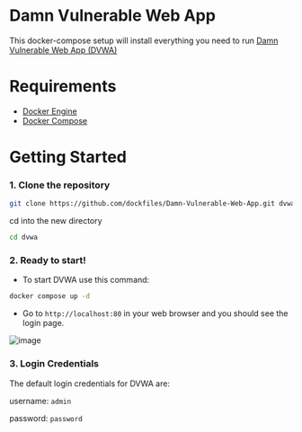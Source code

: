 # Damn Vulnerable Web App

This docker-compose setup will install everything you need to run [Damn Vulnerable Web App (DVWA)](https://github.com/digininja/DVWA)

# Requirements

- [Docker Engine](https://www.docker.com)
- [Docker Compose](https://docs.docker.com/compose/install/)

# Getting Started

### 1. Clone the repository

```bash
git clone https://github.com/dockfiles/Damn-Vulnerable-Web-App.git dvwa
```

cd into the new directory

```bash
cd dvwa
```

### 2. Ready to start!

- To start DVWA use this command:

```bash
docker compose up -d
```

- Go to `http://localhost:80` in your web browser and you should see the login page.

![image](https://user-images.githubusercontent.com/110657529/202919959-a4fc623f-2801-49f6-8bc1-52e4deb12e6c.png)


### 3. Login Credentials

The default login credentials for DVWA are:

username: `admin`

password: `password`
